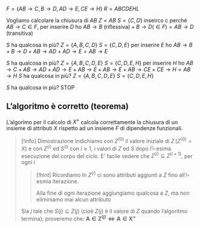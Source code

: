 $F=\{AB\to C, B\to D, AD\to E, CE\to H\}$
$R=ABCDEHL$

Vogliamo calcolare la chiusura di $AB$
$Z=AB$
$S=\{C,D\}$
inseirco c perché $AB\to C\in F$, per inserire $D$ ho $AB\to B \text{ (riflessiva)}+B\to D(\in F)=AB\to D \text{ (transitiva)}$

$S$ ha qualcosa in più?
$Z=\{A,B,C,D\}$
$S=\{C,D,E\}$ per inserire $E$ ho $AB\to B+B\to D+AB\to AD+AD\to E=AB\to E$

$S$ ha qualcosa in più?
$Z=\{A,B,C,D, E\}$
$S=\{C,D,E,H\}$ per inserire $H$ ho $AB\to C+AB\to AD+AD\to E+AB\to E+AB\to E+AB\to CE+CE\to H=AB\to H$
$S$ ha qualcosa in più?
$Z=\{A,B,C,D, E\}$
$S=\{C,D,E,H\}$

$S$ ha qualcosa in più?
STOP

## L’algoritmo è corretto (teorema)
L’algorimo per il calcolo di $X^+$ calcola correttamente la chiusura di un insieme di attributi $X$ rispetto ad un insieme $F$ di dipendenze funzionali.

>[!info] Dimostrazione
>Indichiamo con $Z^{(0)}$ il valore iniziale di $Z \,(Z^{(0)}=X)$ e con $Z^{(i)}$ ed $S^{(i)}$ con $i\geq 1$, i valori di $Z$ ed $S$ dopo l’i-esima esecuzione del corpo del ciclo.
>E’ facile vedere che $Z^{(i)}\subseteq Z^{(i+1)}$, per ogni $i$
>>[!hint] Ricordiamo
>>In $Z^{(i)}$ ci sono attributi aggiunti a $Z$ fino all’i-esmia iterazione.
>>
>>Alla fine di ogni iterazione aggiungiamo qualcosa a $Z$, ma non eliminiamo mai alcun attributo
>
>Sia $j$ tale che $S(j)\subseteq Z(j)$ (cioè $Z(j)$ è il valore di $Z$ quando l’algoritmo termina); proveremo che: $\mathbf{A\in Z^{(j)}\Leftrightarrow A\in X^+}$

